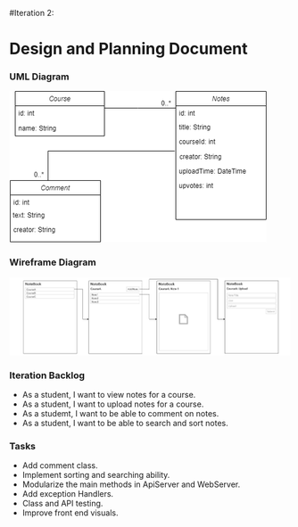 #Iteration 2:
# Design and Planning Document

### UML Diagram
![uml](uml2.png)

### Wireframe Diagram

![wire](wire.png)

### Iteration Backlog

* As a student, I want to view notes for a course.
* As a student, I want to upload notes for a course.
* As a studemt, I want to be able to comment on notes. 
* As a student, I want to be able to search and sort notes. 

### Tasks
* Add comment class.
* Implement sorting and searching ability.
* Modularize the main methods in ApiServer and WebServer.
* Add exception Handlers.
* Class and API testing.
* Improve front end visuals.
